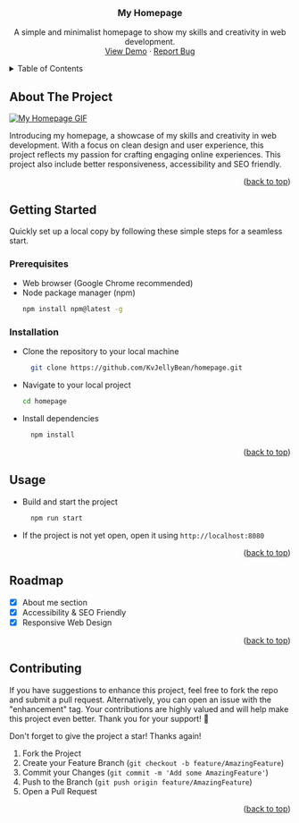 <a name="readme-top"></a>

<!-- PROJECT LOGO -->
<br />
<div align="center">
  <!-- <a href="https://github.com/KvJellyBean/homepage">
    <img src="./src/images/logoBanner.jpeg" alt="Logo Banner">
  </a> -->

<h3 align="center">My Homepage</h3>

  <p align="center">
    A simple and minimalist homepage to show my skills and creativity in web development.
    <br />
    <a href="https://kvjellybean.github.io/homepage/">View Demo</a>
    ·
    <a href="https://github.com/KvJellyBean/homepage/issues">Report Bug</a>
</div>

<!-- TABLE OF CONTENTS -->
<details>
  <summary>Table of Contents</summary>
  <ul>
    <li>
      <a href="#about-the-project">About The Project</a>
    </li>
    <li>
      <a href="#getting-started">Getting Started</a>
      <ul>
        <li><a href="#prerequisites">Prerequisites</a></li>
        <li><a href="#installation">Installation</a></li>
      </ul>
    </li>
    <li><a href="#usage">Usage</a></li>
    <li><a href="#roadmap">Roadmap</a></li>
    <li><a href="#contributing">Contributing</a></li>
  </ul>
</details>

<!-- ABOUT THE PROJECT -->

## About The Project

[![My Homepage GIF][product-gif]](https://github.com/KvJellyBean/homepage)

Introducing my homepage, a showcase of my skills and creativity in web development. With a focus on clean design and user experience, this project reflects my passion for crafting engaging online experiences. This project also include better responsiveness, accessibility and SEO friendly.

<p align="right">(<a href="#readme-top">back to top</a>)</p>

<!-- GETTING STARTED -->

## Getting Started

Quickly set up a local copy by following these simple steps for a seamless start.

### Prerequisites

- Web browser (Google Chrome recommended)
- Node package manager (npm)
  ```sh
  npm install npm@latest -g
  ```

### Installation

- Clone the repository to your local machine
  ```sh
    git clone https://github.com/KvJellyBean/homepage.git
  ```
- Navigate to your local project
  ```sh
  cd homepage
  ```
- Install dependencies
  ```sh
    npm install
  ```

<p align="right">(<a href="#readme-top">back to top</a>)</p>

<!-- USAGE EXAMPLES -->

## Usage

- Build and start the project
  ```sh
    npm run start
  ```
- If the project is not yet open, open it using `http://localhost:8080`

<p align="right">(<a href="#readme-top">back to top</a>)</p>

<!-- ROADMAP -->

## Roadmap

- [x] About me section
- [x] Accessibility & SEO Friendly
- [x] Responsive Web Design

<p align="right">(<a href="#readme-top">back to top</a>)</p>

<!-- CONTRIBUTING -->

## Contributing

If you have suggestions to enhance this project, feel free to fork the repo and submit a pull request. Alternatively, you can open an issue with the "enhancement" tag. Your contributions are highly valued and will help make this project even better. Thank you for your support! 🚀

Don't forget to give the project a star! Thanks again!

1. Fork the Project
2. Create your Feature Branch (`git checkout -b feature/AmazingFeature`)
3. Commit your Changes (`git commit -m 'Add some AmazingFeature'`)
4. Push to the Branch (`git push origin feature/AmazingFeature`)
5. Open a Pull Request

<p align="right">(<a href="#readme-top">back to top</a>)</p>

<!-- MARKDOWN LINKS & IMAGES -->

[product-gif]: ./src/images/homepage.gif
